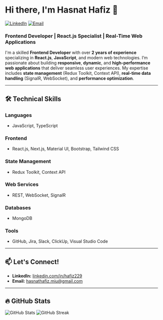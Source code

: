 # Hi there, I'm Hasnat Hafiz 👋

[![LinkedIn](https://img.shields.io/badge/LinkedIn-Connect-blue?style=for-the-badge&logo=linkedin)](https://www.linkedin.com/in/hafiz229)
[![Email](https://img.shields.io/badge/Email-Reach%20Out-red?style=for-the-badge&logo=gmail)](mailto:hasnathafiz.miu@gmail.com)

### **Frontend Developer | React.js Specialist | Real-Time Web Applications**

I'm a skilled **Frontend Developer** with over **2 years of experience** specializing in **React.js**, **JavaScript**, and modern web technologies. I’m passionate about building **responsive**, **dynamic**, and **high-performance web applications** that deliver seamless user experiences. My expertise includes **state management** (Redux Toolkit, Context API), **real-time data handling** (SignalR, WebSocket), and **performance optimization**.

---

## 🛠️ **Technical Skills**

### **Languages**
- JavaScript, TypeScript

### **Frontend**
- React.js, Next.js, Material UI, Bootstrap, Tailwind CSS

### **State Management**
- Redux Toolkit, Context API

### **Web Services**
- REST, WebSocket, SignalR

### **Databases**
- MongoDB

### **Tools**
- GitHub, Jira, Slack, ClickUp, Visual Studio Code

---

## 📫 **Let's Connect!**
- **LinkedIn:** [linkedin.com/in/hafiz229](https://www.linkedin.com/in/hafiz229)
- **Email:** [hasnathafiz.miu@gmail.com](mailto:hasnathafiz.miu@gmail.com)

---

## 🔥 **GitHub Stats**
![GitHub Stats](https://github-readme-stats.vercel.app/api?username=hafiz229&show_icons=true&theme=radical)
![GitHub Streak](https://github-readme-streak-stats.herokuapp.com/?user=hafiz229&theme=radical)

